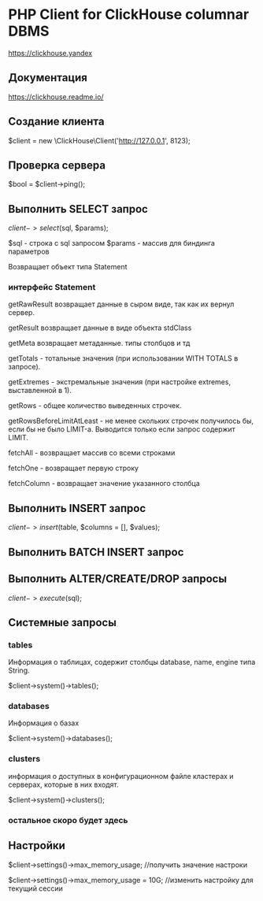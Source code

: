 # PHP Client for ClickHouse columnar DBMS 
https://clickhouse.yandex


## Документация
https://clickhouse.readme.io/

## Создание клиента

$client = new \ClickHouse\Client('http://127.0.0.1', 8123);


## Проверка сервера

$bool = $client->ping();

## Выполнить SELECT запрос

$client->select($sql, $params);

$sql - строка с sql запросом
$params - массив для биндинга параметров

Возвращает объект типа Statement

### интерфейс Statement

getRawResult возвращает данные в сыром виде, так как их вернул сервер.

getResult  возвращает данные в виде объекта stdClass

getMeta возвращает метаданные. типы столбцов и тд

getTotals  - тотальные значения (при использовании WITH TOTALS в запросе).

getExtremes - экстремальные значения (при настройке extremes, выставленной в 1).

getRows - общее количество выведенных строчек.

getRowsBeforeLimitAtLeast - не менее скольких строчек получилось бы, если бы не было LIMIT-а. Выводится только если запрос содержит LIMIT.

fetchAll - возвращает массив со всеми строками 

fetchOne - возвращает первую строку

fetchColumn - возвращает значение указанного столбца

## Выполнить INSERT запрос

$client->insert($table, $columns = [], $values);

## Выполнить BATCH INSERT запрос

## Выполнить ALTER/CREATE/DROP запросы

$client->execute($sql);

## Системные запросы

### tables

Информация о таблицах, содержит столбцы database, name, engine типа String.

$client->system()->tables();

### databases

Информация о базах

$client->system()->databases();


### clusters

 информация о доступных в конфигурационном файле кластерах и серверах, которые в них входят.

$client->system()->clusters();


### остальное скоро будет здесь


## Настройки 

$client->settings()->max_memory_usage; //получить значение настроки

$client->settings()->max_memory_usage = 10G;  //изменить настройку для текущий сессии
